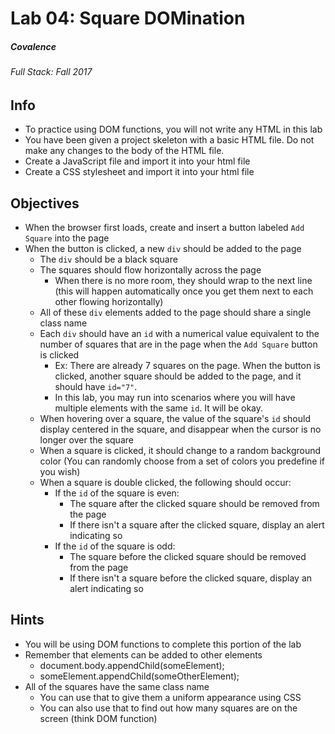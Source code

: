 # Lab 04: Square DOMination
##### Covalence
###### Full Stack: Fall 2017

## Info
* To practice using DOM functions, you will not write any HTML in this lab
* You have been given a project skeleton with a basic HTML file. Do not make any changes to the body of the HTML file.
* Create a JavaScript file and import it into your html file
* Create a CSS stylesheet and import it into your html file

## Objectives
* When the browser first loads, create and insert a button labeled `Add Square` into the page
* When the button is clicked, a new `div` should be added to the page
    * The `div` should be a black square
    * The squares should flow horizontally across the page
        * When there is no more room, they should wrap to the next line (this will happen automatically once you get them next to each other flowing horizontally)
    * All of these `div` elements added to the page should share a single class name
    * Each `div` should have an `id` with a numerical value equivalent to the number of squares that are in the page when the `Add Square` button is clicked
        * Ex: There are already 7 squares on the page. When the button is clicked, another square should be added to the page, and it should have `id="7"`.
        * In this lab, you may run into scenarios where you will have multiple elements with the same `id`. It will be okay.
    * When hovering over a square, the value of the square's `id` should display centered in the square, and disappear when the cursor is no longer over the square
    * When a square is clicked, it should change to a random background color (You can randomly choose from a set of colors you predefine if you wish)
    * When a square is double clicked, the following should occur:
        * If the `id` of the square is even:
            * The square after the clicked square should be removed from the page
            * If there isn't a square after the clicked square, display an alert indicating so
        * If the `id` of the square is odd:
            * The square before the clicked square should be removed from the page
            * If there isn't a square before the clicked square, display an alert indicating so

## Hints
* You will be using DOM functions to complete this portion of the lab
* Remember that elements can be added to other elements
    * document.body.appendChild(someElement);
    * someElement.appendChild(someOtherElement);
* All of the squares have the same class name
    * You can use that to give them a uniform appearance using CSS
    * You can also use that to find out how many squares are on the screen (think DOM function)